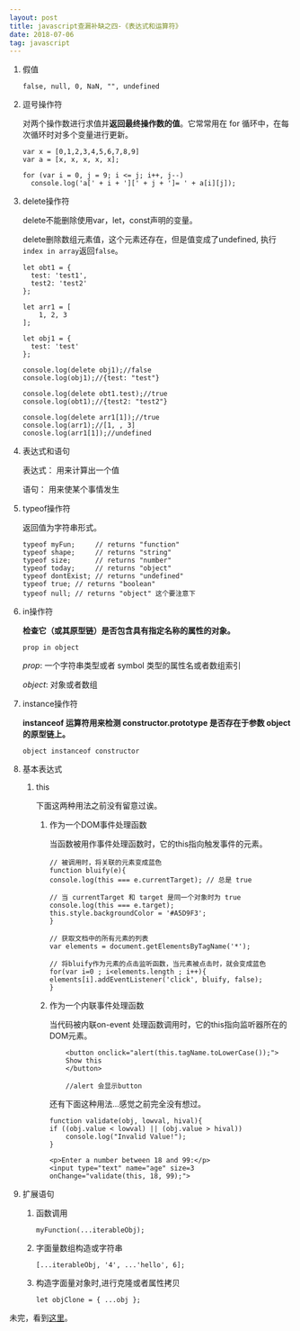 ```yaml
---
layout: post
title: javascript查漏补缺之四-《表达式和运算符》
date: 2018-07-06
tag: javascript
---
```


1. 假值

    `false, null, 0, NaN, "", undefined`
  
2. 逗号操作符

    对两个操作数进行求值并**返回最终操作数的值**。它常常用在 for 循环中，在每次循环时对多个变量进行更新。

    ```
    var x = [0,1,2,3,4,5,6,7,8,9]
    var a = [x, x, x, x, x];

    for (var i = 0, j = 9; i <= j; i++, j--)
      console.log('a[' + i + '][' + j + ']= ' + a[i][j]);
    ```

3. delete操作符

    delete不能删除使用var，let，const声明的变量。

    delete删除数组元素值，这个元素还存在，但是值变成了undefined,
    执行`index in array`返回`false`。

    ```
    let obt1 = {
      test: 'test1',
      test2: 'test2'  
    };

    let arr1 = [
        1, 2, 3
    ];

    let obj1 = {
      test: 'test'  
    };

    console.log(delete obj1);//false
    console.log(obj1);//{test: "test"}

    console.log(delete obt1.test);//true
    console.log(obt1);//{test2: "test2"}

    console.log(delete arr1[1]);//true
    console.log(arr1);//[1, , 3]
    conosle.log(arr1[1]);//undefined
    ```

4. 表达式和语句

    表达式： 用来计算出一个值

    语句： 用来使某个事情发生

5. typeof操作符

    返回值为字符串形式。

    ```
    typeof myFun;     // returns "function"
    typeof shape;     // returns "string"
    typeof size;      // returns "number"
    typeof today;     // returns "object"
    typeof dontExist; // returns "undefined"
    typeof true; // returns "boolean"
    typeof null; // returns "object" 这个要注意下
    ```

6. in操作符

    **检查它（或其原型链）是否包含具有指定名称的属性的对象。**

    `prop in object`

    *prop*: 一个字符串类型或者 symbol 类型的属性名或者数组索引

    *object*: 对象或者数组

7. instance操作符

    **instanceof 运算符用来检测 constructor.prototype 是否存在于参数 object 的原型链上。**

    `object instanceof constructor`

8. 基本表达式

    1. this

        下面这两种用法之前没有留意过诶。

        1. 作为一个DOM事件处理函数

            当函数被用作事件处理函数时，它的this指向触发事件的元素。

            ```
            // 被调用时，将关联的元素变成蓝色
            function bluify(e){
            console.log(this === e.currentTarget); // 总是 true

            // 当 currentTarget 和 target 是同一个对象时为 true
            console.log(this === e.target);        
            this.style.backgroundColor = '#A5D9F3';
            }

            // 获取文档中的所有元素的列表
            var elements = document.getElementsByTagName('*');

            // 将bluify作为元素的点击监听函数，当元素被点击时，就会变成蓝色
            for(var i=0 ; i<elements.length ; i++){
            elements[i].addEventListener('click', bluify, false);
            }
            ```

        2. 作为一个内联事件处理函数

            当代码被内联on-event 处理函数调用时，它的this指向监听器所在的DOM元素。

            ```
                <button onclick="alert(this.tagName.toLowerCase());">
                Show this
                </button>

                //alert 会显示button
            ```

            还有下面这种用法...感觉之前完全没有想过。

            ```
            function validate(obj, lowval, hival){
            if ((obj.value < lowval) || (obj.value > hival))
                console.log("Invalid Value!");
            }

            <p>Enter a number between 18 and 99:</p>
            <input type="text" name="age" size=3 onChange="validate(this, 18, 99);">
            ```
9. 扩展语句

    1. 函数调用

        `myFunction(...iterableObj);`

    
    2. 字面量数组构造或字符串

        `[...iterableObj, '4', ...'hello', 6];`

    3. 构造字面量对象时,进行克隆或者属性拷贝

        `let objClone = { ...obj };`

未完，看到[这里](https://developer.mozilla.org/zh-CN/docs/Web/JavaScript/Reference/Operators/Spread_syntax)。